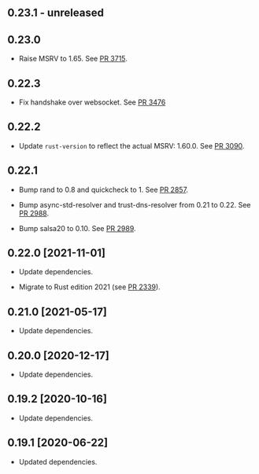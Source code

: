 ## 0.23.1 - unreleased

<!-- Interal changes:

- Allow new clippy lint.

-->

## 0.23.0 

- Raise MSRV to 1.65.
  See [PR 3715].

[PR 3715]: https://github.com/libp2p/rust-libp2p/pull/3715

## 0.22.3

- Fix handshake over websocket. See [PR 3476]

[PR 3476]: https://github.com/libp2p/rust-libp2p/pull/3476

## 0.22.2

- Update `rust-version` to reflect the actual MSRV: 1.60.0. See [PR 3090].

[PR 3090]: https://github.com/libp2p/rust-libp2p/pull/3090

## 0.22.1

- Bump rand to 0.8 and quickcheck to 1. See [PR 2857].

- Bump async-std-resolver and trust-dns-resolver from 0.21 to 0.22. See [PR 2988].

- Bump salsa20 to 0.10. See [PR 2989].

[PR 2857]: https://github.com/libp2p/rust-libp2p/pull/2857
[PR 2988]: https://github.com/libp2p/rust-libp2p/pull/2988
[PR 2989]: https://github.com/libp2p/rust-libp2p/pull/2989

## 0.22.0 [2021-11-01]

- Update dependencies.

- Migrate to Rust edition 2021 (see [PR 2339]).

[PR 2339]: https://github.com/libp2p/rust-libp2p/pull/2339

## 0.21.0 [2021-05-17]

- Update dependencies.

## 0.20.0 [2020-12-17]

- Update dependencies.

## 0.19.2 [2020-10-16]

- Update dependencies.

## 0.19.1 [2020-06-22]

- Updated dependencies.
